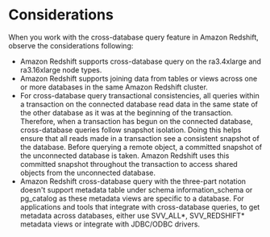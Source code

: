 # Considerations<a name="cross-database_usage"></a>

When you work with the cross\-database query feature in Amazon Redshift, observe the considerations following:
+ Amazon Redshift supports cross\-database query on the ra3\.4xlarge and ra3\.16xlarge node types\.
+ Amazon Redshift supports joining data from tables or views across one or more databases in the same Amazon Redshift cluster\.
+ For cross\-database query transactional consistencies, all queries within a transaction on the connected database read data in the same state of the other database as it was at the beginning of the transaction\. Therefore, when a transaction has begun on the connected database, cross\-database queries follow snapshot isolation\. Doing this helps ensure that all reads made in a transaction see a consistent snapshot of the database\. Before querying a remote object, a committed snapshot of the unconnected database is taken\. Amazon Redshift uses this committed snapshot throughout the transaction to access shared objects from the unconnected database\.
+ Amazon Redshift cross\-database query with the three\-part notation doesn't support metadata table under schema information\_schema or pg\_catalog as these metadata views are specific to a database\. For applications and tools that integrate with cross\-database queries, to get metadata across databases, either use SVV\_ALL\*, SVV\_REDSHIFT\* metadata views or integrate with JDBC/ODBC drivers\.